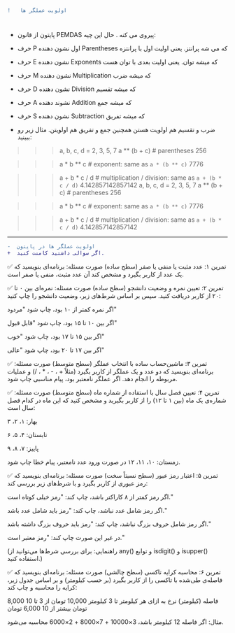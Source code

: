 
```diff


!   اولویت عملگر ها


```

 # 
 - پایتون از قانون PEMDAS پیروی می کنه . حال این چیه:

 - حرف P اول نشون دهنده Parentheses که می شه پرانتز. یعنی اولیت اول با پرانتزه

 - حرف E نشون دهنده Exponents که میشه توان. یعنی اولیت بعدی با توان هست

 - حرف M نشون دهنده Multiplication که میشه ضرب

 - حرف D نشون دهنده Division که میشه تقسیم

 - حرف A نشوند دهنده Addition که میشه جمع

 - حرف S نشون دهنده Subtraction که میشه تفریق

 - ضرب و تقسیم هم اولویت هستن همچنین جمع و تفریق هم اولویتن. مثال زیر رو ببینید:

>>> a, b, c, d = 2, 3, 5, 7
>>> a ** (b + c) # parentheses
256

>>> a * b ** c # exponent: same as `a * (b ** c)`
7776

>>> a + b * c / d # multiplication / division: same as `a + (b * c / d)`
4.142857142857142
>>> a, b, c, d = 2, 3, 5, 7
>>> a ** (b + c) # parentheses
256

>>> a * b ** c # exponent: same as `a * (b ** c)`
7776

>>> a + b * c / d # multiplication / division: same as `a + (b * c / d)`
4.142857142857142
---------------------------------------------------------------------------------------------------------------------------------------------------------------------------------------
```diff
-  اولویت عملگر ها در پایتون
+  اگر سوالی داشتید کامنت کنید.

```

✅ تمرین ۱: عدد مثبت یا منفی یا صفر (سطح ساده)
صورت مسئله:
برنامه‌ای بنویسید که یک عدد از کاربر بگیرد و مشخص کند آن عدد مثبت، منفی یا صفر است.

✅ تمرین ۲: تعیین نمره و وضعیت دانشجو (سطح ساده)
صورت مسئله:
نمره‌ای بین ۰ تا ۲۰ از کاربر دریافت کنید. سپس بر اساس شرط‌های زیر، وضعیت دانشجو را چاپ کنید:

اگر نمره کمتر از ۱۰ بود، چاپ شود "مردود"

اگر بین ۱۰ تا ۱۵ بود، چاپ شود "قابل قبول"

اگر بین ۱۵ تا ۱۷ بود، چاپ شود "خوب"

اگر بین ۱۷ تا ۲۰ بود، چاپ شود "عالی"

✅ تمرین ۳: ماشین‌حساب ساده با انتخاب عملگر (سطح متوسط)
صورت مسئله:
برنامه‌ای بنویسید که دو عدد و یک عملگر از کاربر بگیرد (مثلاً + ، - ، * ، /) و عملیات مربوطه را انجام دهد.
اگر عملگر نامعتبر بود، پیام مناسبی چاپ شود.

✅ تمرین ۴: تعیین فصل سال با استفاده از شماره ماه (سطح متوسط)
صورت مسئله:
شماره‌ی یک ماه (بین ۱ تا ۱۲) را از کاربر بگیرید و مشخص کنید که این ماه در کدام فصل سال است:

بهار: ۱، ۲، ۳

تابستان: ۴، ۵، ۶

پاییز: ۷، ۸، ۹

زمستان: ۱۰، ۱۱، ۱۲
در صورت ورود عدد نامعتبر، پیام خطا چاپ شود.

✅ تمرین ۵: اعتبار رمز عبور (سطح نسبتاً سخت)
صورت مسئله:
برنامه‌ای بنویسید که رمز عبوری از کاربر بگیرد و با شرط‌های زیر بررسی کند:

اگر رمز کمتر از ۸ کاراکتر باشد، چاپ کند: "رمز خیلی کوتاه است."

اگر رمز شامل عدد نباشد، چاپ کند: "رمز باید شامل عدد باشد."

اگر رمز شامل حروف بزرگ نباشد، چاپ کند: "رمز باید حروف بزرگ داشته باشد."

در غیر این صورت چاپ کند: "رمز معتبر است."

(راهنمایی: برای بررسی شرط‌ها می‌توانید از any() و توابع isdigit() و isupper() استفاده کنید.)

✅ تمرین ۶: محاسبه کرایه تاکسی (سطح چالشی)
صورت مسئله:
برنامه‌ای بنویسید که فاصله‌ی طی‌شده با تاکسی را از کاربر بگیرد (بر حسب کیلومتر) و بر اساس جدول زیر، کرایه را محاسبه و چاپ کند:

فاصله (کیلومتر)	نرخ به ازای هر کیلومتر
تا 3 کیلومتر	10,000 تومان
از 3 تا 10	8,000 تومان
بیشتر از 10	6,000 تومان

مثال: اگر فاصله 12 کیلومتر باشد،
3×10000 + 7×8000 + 2×6000 محاسبه می‌شود.



